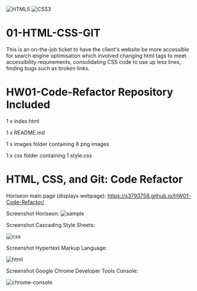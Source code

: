 ![HTML5](https://img.shields.io/badge/html5-%23E34F26.svg?style=for-the-badge&logo=html5&logoColor=white) ![CSS3](https://img.shields.io/badge/css3-%231572B6.svg?style=for-the-badge&logo=css3&logoColor=white) 
# 01-HTML-CSS-GIT
This is an on-the-job ticket to have the client's website be more accessible for search engine optimisation which involved changing html tags to meet accessibility requirements, consolidating CSS code to use up less lines, finding bugs such as broken links.

# HW01-Code-Refactor Repository Included
 1 x index.html
 
 1 x README.md
 
 1 x images folder containing 8 png images
 
 1 x css folder containing 1 style.css

# HTML, CSS, and Git: Code Refactor




Horiseon main page (displays webpage): https://s3793758.github.io/HW01-Code-Refactor/


Screenshot Horiseon:
![sample](https://user-images.githubusercontent.com/58293386/155488224-ceef84c5-c877-4450-9dd5-e5c5b5216deb.png)

Screenshot Cascading Style Sheets:

![css](https://user-images.githubusercontent.com/58293386/155514008-b2920f09-bf97-4e1a-b8dd-3363f0a474f8.png)

Screenshot Hypertext Markup Language:

![html](https://user-images.githubusercontent.com/58293386/155518507-425eb3e6-449a-4cb6-b7d2-b5d8797a85c1.png)

Screenshot Google Chrome Developer Tools Console: 

![chrome-console](https://user-images.githubusercontent.com/58293386/155520824-e037df62-e828-4201-8173-abe659399eaf.png)
